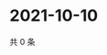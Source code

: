 # 2021-10-10

共 0 条

<!-- BEGIN WEIBO -->
<!-- 最后更新时间 Sun Oct 10 2021 07:07:52 GMT+0800 (China Standard Time) -->

<!-- END WEIBO -->
